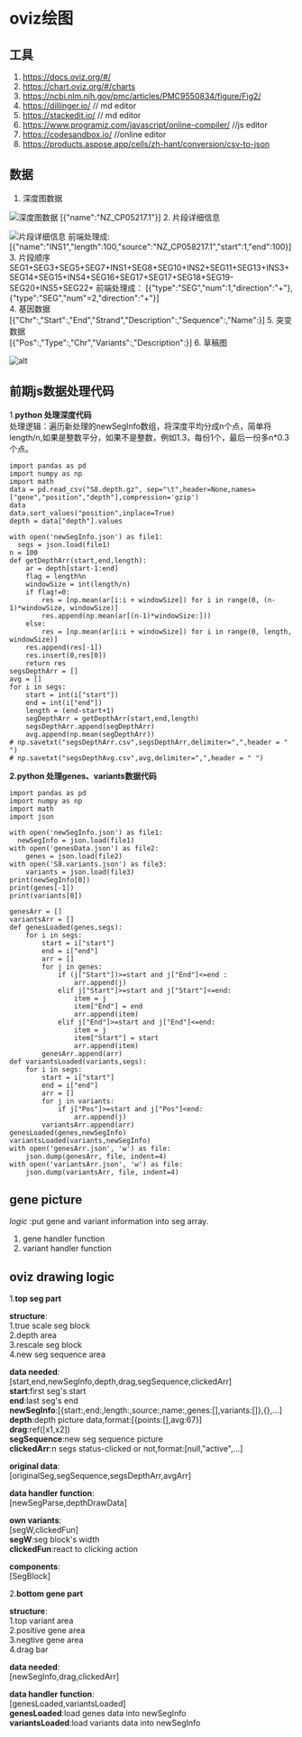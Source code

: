 # oviz绘图

## 工具
1. https://docs.oviz.org/#/
2. https://chart.oviz.org/#/charts
3. https://ncbi.nlm.nih.gov/pmc/articles/PMC9550834/figure/Fig2/
4. https://dillinger.io/ // md editor
5. https://stackedit.io/ // md editor
6. https://www.programiz.com/javascript/online-compiler/ //js editor
7. https://codesandbox.io/ //online editor
8. https://products.aspose.app/cells/zh-hant/conversion/csv-to-json
## 数据
1. 深度图数据

![深度图数据](https://github.com/RaychelleHe/images/blob/main/oviz/gene_depth.png?raw=true)
[{"name":"NZ_CP05217.1"}]
2. 片段详细信息

![片段详细信息](https://github.com/RaychelleHe/images/blob/main/oviz/gene_info.png?raw=true)
前端处理成:
[{"name":"INS1","length":100,"source":"NZ\_CP058217.1","start":1,"end":100}]
3. 片段顺序
SEG1+SEG3+SEG5+SEG7+INS1+SEG8+SEG10+INS2+SEG11+SEG13+INS3+SEG14+SEG15+INS4+SEG16+SEG17+SEG17+SEG18+SEG19-SEG20+INS5+SEG22+
前端处理成：
[{"type":"SEG","num":1,"direction":"+"},{"type":"SEG","num"=2,"direction":"+"}]  
4. 基因数据  
[{"Chr":,"Start":,"End","Strand","Description":,"Sequence":,"Name":}]
5. 突变数据  
[{"Pos":,"Type":,"Chr","Variants":,"Description":}]
6. 草稿图

![alt](https://github.com/RaychelleHe/images/blob/main/oviz/gene_depth_script.jpg?raw=true "test")
## 前期js数据处理代码
1.**python 处理深度代码**  
处理逻辑：遍历新处理的newSegInfo数组，将深度平均分成n个点，简单将length/n,如果是整数平分，如果不是整数，例如1.3，每份1个，最后一份多n*0.3个点。
```
import pandas as pd
import numpy as np
import math
data = pd.read_csv("S8.depth.gz", sep="\t",header=None,names=["gene","position","depth"],compression='gzip')
data
data.sort_values("position",inplace=True)
depth = data["depth"].values

with open('newSegInfo.json') as file1:
  segs = json.load(file1)
n = 100
def getDepthArr(start,end,length):
    ar = depth[start-1:end]
    flag = length%n
    windowSize = int(length/n)
    if flag!=0:
        res = [np.mean(ar[i:i + windowSize]) for i in range(0, (n-1)*windowSize, windowSize)]
        res.append(np.mean(ar[(n-1)*windowSize:]))
    else:
        res = [np.mean(ar[i:i + windowSize]) for i in range(0, length, windowSize)]
    res.append(res[-1])
    res.insert(0,res[0])
    return res
segsDepthArr = []
avg = []
for i in segs:
    start = int(i["start"])
    end = int(i["end"])
    length = (end-start+1)
    segDepthArr = getDepthArr(start,end,length)
    segsDepthArr.append(segDepthArr)
    avg.append(np.mean(segDepthArr))
# np.savetxt("segsDepthArr.csv",segsDepthArr,delimiter=",",header = " ")
# np.savetxt("segsDepthAvg.csv",avg,delimiter=",",header = " ")
```
**2.python 处理genes、variants数据代码**
```
import pandas as pd
import numpy as np
import math
import json

with open('newSegInfo.json') as file1:
  newSegInfo = json.load(file1)
with open('genesData.json') as file2:
    genes = json.load(file2)
with open('S8.variants.json') as file3:
    variants = json.load(file3)
print(newSegInfo[0])
print(genes[-1])
print(variants[0])

genesArr = []
variantsArr = []
def genesLoaded(genes,segs):
    for i in segs:
        start = i["start"]
        end = i["end"]
        arr = []
        for j in genes:
            if (j["Start"])>=start and j["End"]<=end :
                arr.append(j)
            elif j["Start"]>=start and j["Start"]<=end:
                item = j
                item["End"] = end
                arr.append(item)
            elif j["End"]>=start and j["End"]<=end:
                item = j
                item["Start"] = start
                arr.append(item)
        genesArr.append(arr)
def variantsLoaded(variants,segs):
    for i in segs:
        start = i["start"]
        end = i["end"]
        arr = []
        for j in variants:
            if j["Pos"]>=start and j["Pos"]<end:
                arr.append(j)
        variantsArr.append(arr)
genesLoaded(genes,newSegInfo)
variantsLoaded(variants,newSegInfo)
with open('genesArr.json', 'w') as file:
    json.dump(genesArr, file, indent=4)
with open('variantsArr.json', 'w') as file:
    json.dump(variantsArr, file, indent=4)
```

## gene picture
*logic* :put gene and variant information into seg array.
1. gene handler function
2. variant handler function

## oviz drawing logic
1.**top seg part**  

**structure**:  
    1.true scale seg block  
    2.depth area  
    3.rescale seg block  
    4.new seg sequence area  
    
**data needed**:  
    [start,end,newSegInfo,depth,drag,segSequence,clickedArr]  
    **start**:first seg's start  
    **end**:last seg's end  
    **newSegInfo**:[{start:,end:,length:,source:,name:,genes:[],variants:[]},{},...]  
    **depth**:depth picture data,format:[{points:[],avg:67}]  
    **drag**:ref([x1,x2])  
    **segSequence**:new seg sequence picture  
    **clickedArr**:n segs status-clicked  or not,format:[null,"active",...]  
    
**original data**:  
    [originalSeg,segSequence,segsDepthArr,avgArr]  
    
**data handler function**:  
    [newSegParse,depthDrawData]  
    
**own variants**:  
    [segW,clickedFun]  
    **segW**:seg block's width  
    **clickedFun**:react to clicking action  
    
**components**:  
    [SegBlock]  
    
2.**bottom gene part**  

**structure**:  
    1.top variant area  
    2.positive gene area  
    3.negtive gene area  
    4.drag bar  
    
**data needed**:  
    [newSegInfo,drag,clickedArr]  
    
**data handler function**:  
    [genesLoaded,variantsLoaded]  
    **genesLoaded**:load genes data into newSegInfo  
    **variantsLoaded**:load variants data into newSegInfo  
    
   

